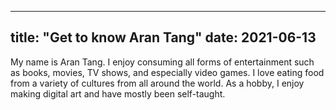 ----
title: "Get to know Aran Tang"
date: 2021-06-13
----

My name is Aran Tang. I enjoy consuming all forms of entertainment such as books, movies, TV shows, and especially video games. 
I love eating food from a variety of cultures from all around the world. 
As a hobby, I enjoy making digital art and have mostly been self-taught.

